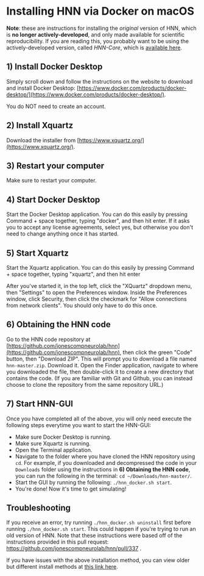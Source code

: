 # Installing HNN via Docker on macOS

**Note**: these are instructions for installing the *original* version of HNN, which is **no longer actively-developed**, and only made available for scientific reproducibility. If you are reading this, you probably want to be using the actively-developed version, called *HNN-Core*, which is [available here](https://github.com/jonescompneurolab/hnn-core).

## 1) Install Docker Desktop

Simply scroll down and follow the instructions on the website to download and install Docker Desktop: [https://www.docker.com/products/docker-desktop/](https://www.docker.com/products/docker-desktop/).

You do NOT need to create an account.

## 2) Install Xquartz

Download the installer from [https://www.xquartz.org/](https://www.xquartz.org/).

## 3) Restart your computer

Make sure to restart your computer.

## 4) Start Docker Desktop

Start the Docker Desktop application. You can do this easily by pressing Command + space together, typing "docker", and then hit enter. If it asks you to accept any license agreements, select yes, but otherwise you don't need to change anything once it has started.

## 5) Start Xquartz

Start the Xquartz application. You can do this easily by pressing Command + space together, typing "xquartz", and then hit enter

After you've started it, in the top left, click the "XQuartz" dropdown menu, then "Settings" to open the Preferences window. Inside the Preferences window, click Security, then click the checkmark for "Allow connections from network clients". You should only have to do this once.

## 6) Obtaining the HNN code

Go to the HNN code repository at [https://github.com/jonescompneurolab/hnn](https://github.com/jonescompneurolab/hnn), then click the green "Code" button, then "Download ZIP". This will prompt you to download a file named `hnn-master.zip`. Download it. Open the Finder application, navigate to where you downloaded the file, then double-click it to create a new directory that contains the code. (If you are familiar with Git and Github, you can instead choose to clone the repository from the same repository URL.)

## 7) Start HNN-GUI

Once you have completed all of the above, you will only need execute the following steps everytime you want to start the HNN-GUI:

- Make sure Docker Desktop is running.
- Make sure Xquartz is running.
- Open the Terminal application.
- Navigate to the folder where you have cloned the HNN repository using `cd`. For example, if you downloaded and decompressed the code in your `Downloads` folder using the instructions in **6) Obtaining the HNN code**, you can run the following in the terminal: `cd ~/Downloads/hnn-master/`.
- Start the GUI by running the following:  `./hnn_docker.sh start`.
- You're done! Now it's time to get simulating!

## Troubleshooting

If you receive an error, try running `./hnn_docker.sh uninstall` first before running `./hnn_docker.sh start`.  This could happen if you're trying to run an old version of HNN. Note that these instructions were based off of the instructions provided in this pull request: https://github.com/jonescompneurolab/hnn/pull/337 .

If you have issues with the above installation method, you can view older but different install methods at [this link here](2021_instructions).
